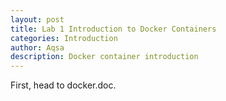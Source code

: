```yaml
---
layout: post
title: Lab 1 Introduction to Docker Containers
categories: Introduction
author: Aqsa
description: Docker container introduction
---
```





First, head to  docker.doc.

